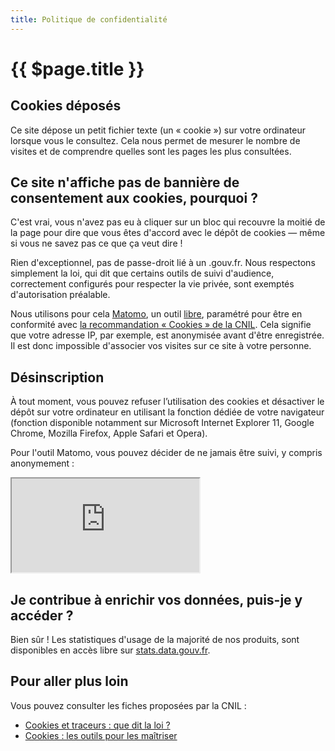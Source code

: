 ```yaml
---
title: Politique de confidentialité
---
```


# {{ $page.title }}

## Cookies déposés

Ce site dépose un petit fichier texte (un « cookie ») sur votre ordinateur lorsque vous le consultez. Cela nous permet de mesurer le nombre de visites et de comprendre quelles sont les pages les plus consultées.

## Ce site n'affiche pas de bannière de consentement aux cookies, pourquoi ?

C'est vrai, vous n'avez pas eu à cliquer sur un bloc qui recouvre la moitié de la page pour dire que vous êtes d'accord avec le dépôt de cookies — même si vous ne savez pas ce que ça veut dire !

Rien d'exceptionnel, pas de passe-droit lié à un .gouv.fr. Nous respectons simplement la loi, qui dit que certains outils de suivi d'audience, correctement configurés pour respecter la vie privée, sont exemptés d'autorisation préalable.

Nous utilisons pour cela [Matomo](https://matomo.org/), un outil [libre](https://matomo.org/free-software/), paramétré pour être en conformité avec [la recommandation « Cookies » de la CNIL](https://www.cnil.fr/fr/solutions-pour-les-cookies-de-mesure-daudience). Cela signifie que votre adresse IP, par exemple, est anonymisée avant d'être enregistrée. Il est donc impossible d'associer vos visites sur ce site à votre personne.

## Désinscription

À tout moment, vous pouvez refuser l’utilisation des cookies et désactiver le dépôt sur votre ordinateur en utilisant la fonction dédiée de votre navigateur (fonction disponible notamment sur Microsoft Internet Explorer 11, Google Chrome, Mozilla Firefox, Apple Safari et Opera).

Pour l'outil Matomo, vous pouvez décider de ne jamais être suivi, y compris anonymement :

<iframe
  className="matomo-optout"
  title="Optout cookie"
  src="https://stats.data.gouv.fr/index.php?module=CoreAdminHome&action=optOut&language=fr&backgroundColor=&fontColor=333&fontSize=16px&fontFamily=sans-serif&overflow=visible"
></iframe>

## Je contribue à enrichir vos données, puis-je y accéder ?
Bien sûr ! Les statistiques d'usage de la majorité de nos produits, sont disponibles en accès libre sur [stats.data.gouv.fr](https://stats.data.gouv.fr).


## Pour aller plus loin

Vous pouvez consulter les fiches proposées par la CNIL :

- [Cookies et traceurs : que dit la loi ?](https://www.cnil.fr/fr/cookies-traceurs-que-dit-la-loi)
- [Cookies : les outils pour les maîtriser](https://www.cnil.fr/fr/cookies-les-outils-pour-les-maitriser)